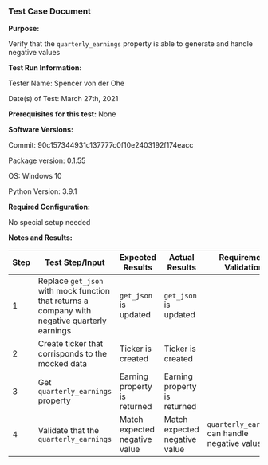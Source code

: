 ### Test Case Document

**Purpose:**

Verify that the `quarterly_earnings` property is able to generate and handle negative values

**Test Run Information:**

Tester Name: Spencer von der Ohe

Date(s) of Test: March 27th, 2021

**Prerequisites for this test:**
None

**Software Versions:**

Commit: 90c157344931c137777c0f10e2403192f174eacc

Package version: 0.1.55

OS: Windows 10

Python Version: 3.9.1

**Required Configuration:**

No special setup needed

**Notes and Results:**

| **Step**     | **Test Step/Input** | **Expected Results** | **Actual Results** | **Requirement Validation** | **Pass/Fail** |
| ------------ | ------------------- | -------------------- | ------------------ | -------------------------- | ------------- |
| 1 | Replace `get_json` with mock function that returns a company with negative quarterly earnings | `get_json` is updated | `get_json` is updated |  | ✅ |
| 2 | Create ticker that corrisponds to the mocked data | Ticker is created | Ticker is created |  | ✅ |
| 3 | Get `quarterly_earnings` property | Earning property is returned | Earning property is returned  |  | ✅ |
| 4 | Validate that the `quarterly_earnings`| Match expected negative value | Match expected negative value| `quarterly_earnings` can handle negative values |✅ |
